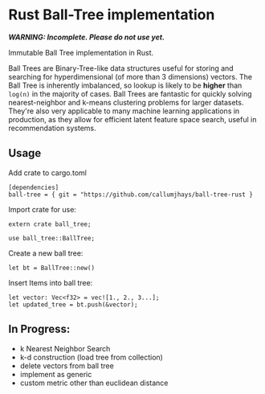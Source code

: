# Rust Ball-Tree implementation

***WARNING: Incomplete. Please do not use yet.***

Immutable Ball Tree implementation in Rust.

Ball Trees are Binary-Tree-like data structures useful for storing and searching for hyperdimensional (of more than 3 dimensions) vectors. The Ball Tree is inherently imbalanced, so lookup is likely to be **higher** than `log(n)` in the majority of cases. Ball Trees are fantastic for quickly solving nearest-neighbor and k-means clustering problems for larger datasets. They're also very applicable to many machine learning applications in production, as they allow for efficient latent feature space search, useful in recommendation systems.

## Usage
Add crate to cargo.toml
```
[dependencies]
ball-tree = { git = "https://github.com/callumjhays/ball-tree-rust }
```

Import crate for use:
```
extern crate ball_tree;

use ball_tree::BallTree;
```

Create a new ball tree:
```
let bt = BallTree::new()
```

Insert Items into ball tree:
```
let vector: Vec<f32> = vec![1., 2., 3...];
let updated_tree = bt.push(&vector);
```

## In Progress:
- k Nearest Neighbor Search
- k-d construction (load tree from collection)
- delete vectors from ball tree
- implement as generic
- custom metric other than euclidean distance
